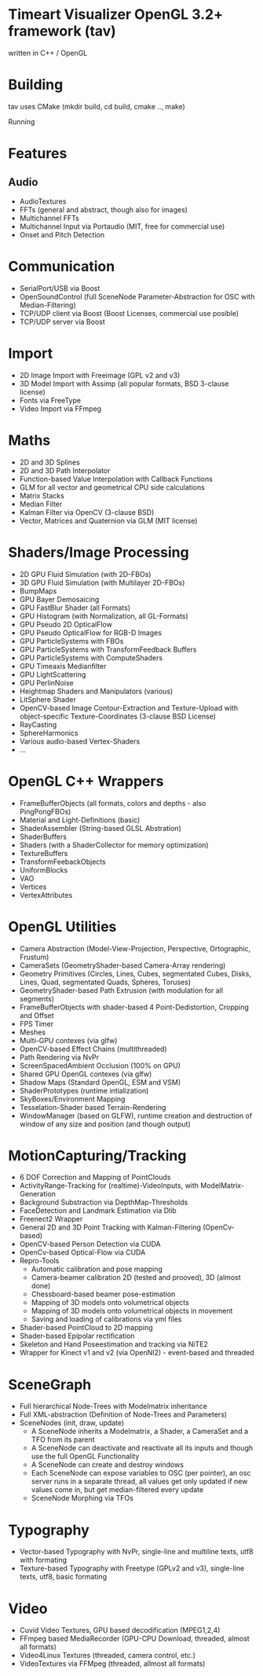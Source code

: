 #    Timeart Visualizer OpenGL 3.2+ framework (tav)


written in C++ / OpenGL

Building
========

tav uses CMake (mkdir build, cd build, cmake .., make)

Running 

Features
========


Audio
-----
- AudioTextures
- FFTs (general and abstract, though also for images)
- Multichannel FFTs
- Multichannel Input via Portaudio (MIT, free for commercial use)
- Onset and Pitch Detection


Communication
=============
- SerialPort/USB via Boost
- OpenSoundControl (full SceneNode Parameter-Abstraction for OSC with Median-Filtering)
- TCP/UDP client via Boost (Boost Licenses, commercial use posible)
- TCP/UDP server via Boost


Import
======
- 2D Image Import with Freeimage (GPL v2 and v3)
- 3D Model Import with Assimp (all popular formats, BSD 3-clause license)
- Fonts via FreeType
- Video Import via FFmpeg


Maths
=====
- 2D and 3D Splines
- 2D and 3D Path Interpolator
- Function-based Value Interpolation with Callback Functions
- GLM for all vector and geometrical CPU side calculations
- Matrix Stacks
- Median Filter
- Kalman Filter via OpenCV (3-clause BSD)
- Vector, Matrices and Quaternion via GLM (MIT license)


Shaders/Image Processing
========================
- 2D GPU Fluid Simulation (with 2D-FBOs)
- 3D GPU Fluid Simulation (with Multilayer 2D-FBOs)
- BumpMaps
- GPU Bayer Demosaicing
- GPU FastBlur Shader (all Formats)
- GPU Histogram (with Normalization, all GL-Formats)
- GPU Pseudo 2D OpticalFlow
- GPU Pseudo OpticalFlow for RGB-D Images
- GPU ParticleSystems with FBOs
- GPU ParticleSystems with TransformFeedback Buffers
- GPU ParticleSystems with ComputeShaders
- GPU Timeaxis Medianfilter
- GPU LightScattering
- GPU PerlinNoise
- Heightmap Shaders and Manipulators (various)
- LitSphere Shader
- OpenCV-based Image Contour-Extraction and Texture-Upload with object-specific Texture-Coordinates (3-clause BSD License)
- RayCasting
- SphereHarmonics
- Various audio-based Vertex-Shaders
- ...


OpenGL C++ Wrappers
===================
- FrameBufferObjects (all formats, colors and depths - also PingPongFBOs)
- Material and Light-Definitions (basic)
- ShaderAssembler (String-based GLSL Abstration)
- ShaderBuffers
- Shaders (with a ShaderCollector for memory optimization)
- TextureBuffers
- TransformFeebackObjects
- UniformBlocks
- VAO
- Vertices
- VertexAttributes


OpenGL Utilities
================
- Camera Abstraction (Model-View-Projection, Perspective, Ortographic, Frustum)
- CameraSets (GeometryShader-based Camera-Array rendering)
- Geometry Primitives (Circles, Lines, Cubes, segmentated Cubes, Disks, Lines, Quad, segmentated Quads, Spheres, Toruses)
- GeometryShader-based Path Extrusion (with modulation for all segments)
- FrameBufferObjects with shader-based 4 Point-Dedistortion, Cropping and Offset
- FPS Timer
- Meshes
- Multi-GPU contexes (via glfw)
- OpenCV-based Effect Chains (multithreaded)
- Path Rendering via NvPr
- ScreenSpacedAmbient Occlusion (100% on GPU)
- Shared GPU OpenGL contexes (via glfw)
- Shadow Maps (Standard OpenGL, ESM and VSM)
- ShaderPrototypes (runtime intialization)
- SkyBoxes/Environment Mapping
- Tesselation-Shader based Terrain-Rendering
- WindowManager (based on GLFW), runtime creation and destruction of window of any size and position (and though output)  


MotionCapturing/Tracking
========================
- 6 DOF Correction and Mapping of PointClouds
- ActivityRange-Tracking for (realtime)-VideoInputs, with ModelMatrix-Generation
- Background Substraction via DepthMap-Thresholds
- FaceDetection and Landmark Estimation via Dlib
- Freenect2 Wrapper
- General 2D and 3D Point Tracking with Kalman-Filtering (OpenCv-based)
- OpenCV-based Person Detection via CUDA
- OpenCv-based Optical-Flow via CUDA
- Repro-Tools
   - Automatic calibration and pose mapping
   - Camera-beamer calibration 2D (tested and prooved), 3D (almost done)
   - Chessboard-based beamer pose-estimation
   - Mapping of 3D models onto volumetrical objects
   - Mapping of 3D models onto volumetrical objects in movement
   - Saving and loading of calibrations via yml files
- Shader-based PointCloud to 2D mapping
- Shader-based Epipolar rectification
- Skeleton and Hand Poseestimation and tracking via NiTE2
- Wrapper for Kinect v1 and v2 (via OpenNI2) - event-based and threaded


SceneGraph
==========
- Full hierarchical Node-Trees with Modelmatrix inheritance
- Full XML-abstraction (Definition of Node-Trees and Parameters)
- SceneNodes (init, draw, update)
   - A SceneNode inherits a Modelmatrix, a Shader, a CameraSet and a TFO from its parent
   - A SceneNode can deactivate and reactivate all its inputs and though use the full OpenGL Functionality
   - A SceneNode can create and destroy windows
   - Each SceneNode can expose variables to OSC (per pointer), an osc server runs in a separate thread, all values get only updated if new values come in, but get median-filtered every update
   - SceneNode Morphing via TFOs


Typography
==========
- Vector-based Typography with NvPr, single-line and multiline texts, utf8 with formating
- Texture-based Typography with Freetype (GPLv2 and v3), single-line texts, utf8, basic formating


Video
=====
- Cuvid Video Textures, GPU based decodification (MPEG1,2,4)
- FFmpeg based MediaRecorder (GPU-CPU Download, threaded, almost all formats)
- Video4Linux Textures (threaded, camera control, etc.)
- VideoTextures via FFMpeg (threaded, allmost all formats)
